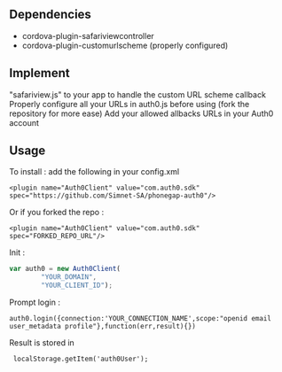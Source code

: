 ## Dependencies
- cordova-plugin-safariviewcontroller
- cordova-plugin-customurlscheme (properly configured)

## Implement
"safariview.js" to your app to handle the custom URL scheme callback <br>
Properly configure all your URLs in auth0.js before using (fork the repository for more ease)
Add your allowed allbacks URLs in your Auth0 account

## Usage
To install : add the following in your config.xml
```
<plugin name="Auth0Client" value="com.auth0.sdk" spec="https://github.com/Simnet-SA/phonegap-auth0"/>
```
Or if you forked the repo : 
```
<plugin name="Auth0Client" value="com.auth0.sdk" spec="FORKED_REPO_URL"/>
```

Init : 
```javascript
var auth0 = new Auth0Client(
        "YOUR_DOMAIN",
        "YOUR_CLIENT_ID");
 ```
 Prompt login : 
 ```
 auth0.login({connection:'YOUR_CONNECTION_NAME',scope:"openid email user_metadata profile"},function(err,result){})
 ```
Result is stored in
```
 localStorage.getItem('auth0User');
 ```

